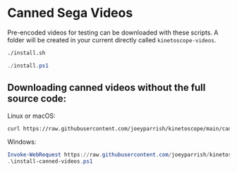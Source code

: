 # Canned Sega Videos

Pre-encoded videos for testing can be downloaded with these scripts.
A folder will be created in your current directly called `kinetoscope-videos`.

```sh
./install.sh
```

```ps1
./install.ps1
```

## Downloading canned videos without the full source code:

Linux or macOS:

```sh
curl https://raw.githubusercontent.com/joeyparrish/kinetoscope/main/canned-videos/install.sh | bash
```

Windows:

```ps1
Invoke-WebRequest https://raw.githubusercontent.com/joeyparrish/kinetoscope/main/canned-videos/install.ps1 -OutFile install-canned-videos.ps1
.\install-canned-videos.ps1
```
